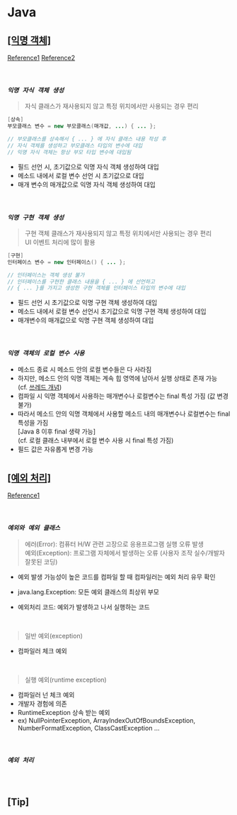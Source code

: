 # Java

## <u>[익명 객체]</u>

[Reference1](https://www.youtube.com/watch?v=yMGt8KYikac&list=PLVsNizTWUw7HZTPU3GpS7nmshXjKKvlbk&index=52)
[Reference2](https://www.youtube.com/watch?v=ZWVSnfwth8M&list=PLVsNizTWUw7HZTPU3GpS7nmshXjKKvlbk&index=53)

<br/>

### _`익명 자식 객체 생성`_

> 자식 클래스가 재사용되지 않고 특정 위치에서만 사용되는 경우 편리

```java
[상속]
부모클래스 변수 = new 부모클래스(매개값, ...) { ... };

// 부모클래스를 상속해서 { ... } 에 자식 클래스 내용 작성 후
// 자식 객체를 생성하고 부모클래스 타입의 변수에 대입
// 익명 자식 객체는 항상 부모 타입 변수에 대입됨
```

- 필드 선언 시, 초기값으로 익명 자식 객체 생성하여 대입
- 메소드 내에서 로컬 변수 선언 시 초기값으로 대입
- 매개 변수의 매개값으로 익명 자식 객체 생성하여 대입

<br/>

### _`익명 구현 객체 생성`_

> 구현 객체 클래스가 재사용되지 않고 특정 위치에서만 사용되는 경우 편리 <br/>
> UI 이벤트 처리에 많이 활용

```java
[구현]
인터페이스 변수 = new 인터페이스() { ... };

// 인터페이스는 객체 생성 불가
// 인터페이스를 구현한 클래스 내용을 { ... } 에 선언하고
// { ... }를 가지고 생성한 구현 객체를 인터페이스 타입의 변수에 대입
```

- 필드 선언 시 초기값으로 익명 구현 객체 생성하여 대입
- 메소드 내에서 로컬 변수 선언시 초기값으로 익명 구현 객체 생성하여 대입
- 매개변수의 매개값으로 익명 구현 객체 생성하여 대입

<br/>

### _`익명 객체의 로컬 변수 사용`_

- 메소드 종료 시 메소드 안의 로컬 변수들은 다 사라짐
- 하지만, 메소드 안의 익명 객체는 계속 힙 영역에 남아서 실행 상태로 존재 가능 <br> (cf. <u>쓰레드 개념</u>)
- 컴파일 시 익명 객체에서 사용하는 매개변수나 로컬변수는 final 특성 가짐 (값 변경 불가)
- 따라서 메소드 안의 익명 객체에서 사용할 메소드 내의 매개변수나 로컬변수는 final 특성을 가짐 <br> [Java 8 이후 final 생략 가능] <br/> (cf. 로컬 클래스 내부에서 로컬 변수 사용 시 final 특성 가짐)
- 필드 값은 자유롭게 변경 가능

#

## <u>[예외 처리]</u>

[Reference1](https://www.youtube.com/watch?v=9NzkWg8btNM&list=PLVsNizTWUw7HZTPU3GpS7nmshXjKKvlbk&index=54)

<br>

### _`예외와 예외 클래스`_

> 에러(Error): 컴퓨터 H/W 관련 고장으로 응용프로그램 실행 오류 발생 <br/>
> 예외(Exception): 프로그램 자체에서 발생하는 오류 (사용자 조작 실수/개발자 잘못된 코딩)

- 예외 발생 가능성이 높은 코드를 컴파일 할 때 컴파일러는 예외 처리 유무 확인
- java.lang.Exception: 모든 예외 클래스의 최상위 부모
- 예외처리 코드: 예외가 발생하고 나서 실행하는 코드

  <br/>

> 일반 예외(exception)

- 컴파일러 체크 예외

<br/>

> 실행 예외(runtime exception)

- 컴파일러 넌 체크 예외
- 개발자 경험에 의존
- RuntimeException 상속 받는 예외
- ex) NullPointerException, ArrayIndexOutOfBoundsException, <br/> NumberFormatException, ClassCastException ...

<br/>

### _`예외 처리`_

<br/>

#

## [Tip]
